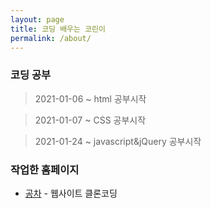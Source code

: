 ```yaml
---
layout: page
title: 코딩 배우는 코린이
permalink: /about/
---
```


### 코딩 공부


>2021-01-06 ~ html 공부시작

>2021-01-07 ~ CSS 공부시작

>2021-01-24 ~ javascript&jQuery 공부시작

### 작업한 홈페이지
- <a href="http://mangosmoothie.dothome.co.kr/gongcha" target="_blank">공차</a> - 웹사이트 클론코딩

